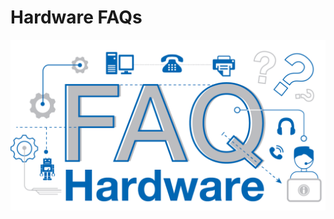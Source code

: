 # Hardware FAQs

![Hardware FAQ Logo](/assets/images/faq/hardware/hardware-overview.png)

<faq default-opened>
<template #question>
1. Can we develop our own Applications in RAK’s LoRaWAN® modules?
</template>
<template #answer>

Yes, with the newly released **RAK RUI API**, it is now possible to connect specific sensors in your device. You will be able to customize your own firmware for your specific needs whether be a project or even as a hobby. Check out this [Guide](https://doc.rakwireless.com/developer-tools/developer-tools/getting-started) for more information about RAK RUI API. You can also check out this sample [Firmware Customizing](https://doc.rakwireless.com/rak7204-lora-environmental-sensor/firmware-customizing) guide on how to upload your firmware to your device.

</template>
</faq>

<faq>
<template #question>
2. What are the external interfaces in RAK5205 Wistrio LPWAN Tracker? What are the frequency bands that it supports?and how many GPIOs are there?
</template>
<template #answer>

The RAK5205 LPWAN Tracker board is built on the Semtech SX1276 chip, with the STM32L1 MCU at its core. It supports **I2C, GPIOs, UART and ADC interfaces**. The board supports all LoRaWAN® frequency channels (EU433, EU868, CN470 , US915, AS920, AS923, AU915, KR920, IN865) which is easy to configure while building the firmware from the source code. The RAK5205 has 7 GPIOs labeled as **PA8, PB3, PB5, SWD*TMS, SWD* CLK, LED1_PA12 and LED2_PB4**. Checkout the [RK5205 Datasheet](/en-us/datasheet/rak5205/pin-definition.html) for a full overview of the pinout diagram.

</template>
</faq>

<faq>
<template #question>
3. What are the frequencies supported by RAK Gateways?
</template>
<template #answer>

RAK Gateways support all LoRaWAN® frequency channels as shown in the list provided below:

- EU433
- CN470
- IN865
- EU868
- AU915
- US915
- AS920
- KR920
- AS923

</template>
</faq>

<faq>
<template #question>
4. Will the RAK2245 Pi Hat work with the newly released Raspberry Pi 4?
</template>
<template #answer>

Yes. We have provided a pre-compiled firmware image that you can just easily use and flash it into your Raspberry Pi 4. You can check out the [RAK2245 - Pi Hat Device Firmware Setup](/en-us/quick-start-guide/gateways/rak2245-pi-hat-edition/device-firmware-setup.html) guide on how to burn the firmware image into your Raspberry Pi device.

Note:

- Use the official **USB-C Power supply** to have a stable power supply

</template>
</faq>

<faq>
<template #question>
5. What is the range that I can achieve with LoRa®?
</template>
<template #answer>

Technically, one can achieve with a range of **10-15 km** but there are a lot of factors that one should consider like placement of gateway, type of antenna used, message payload, physical obstructions and many more. In Rakwireless, we have obtained with a range of **20km** through the use of the **RAK7249 Macro Outdoor Gateway.** Checkout the [RAKwireless LoRaWAN® Coverage Drive Test Document](https://downloads.rakwireless.com/en/LoRa/DIY-Gateway-RAK7249/Application-Notes/RAKwireless_LoRAWAN_Coverage_Drive_Test_Report.pdf) to learn more.

</template>
</faq>

<faq>
<template #question>
6. What is the meaning of the LED of the RAK612 LPWAN Button?
</template>
<template #answer>

Whenever the keys 1 - 4 is pressed, the corresponding basket light under each key lights up for 300ms. To enter Configuration Mode, long press Key 1 for at least 500 ms. Press Key 1 again for at least 500 ms to exit Configuration Mode.


| Mode                    | Red LED     | Green LED | Blue LED                  |
| ----------------------- | ----------- | --------- | ------------------------- |
| Configuration Mode      | Steady ON   | OFF       | OFF                       |
| Transmission Successful | ON          | OFF       | Flash Twice after Red LED |
| Transmission Fail       | Flash Twice | OFF       | OFF                       |
| USB Cable Plugged       | OFF         | ON        | OFF                       |


</template>
</faq>

<faq>
<template #question>
7. What is the average power consumption of the RAK7249 Macro Outdoor Gateway with LTE working for both 8-channel and 16-channel LoRa?
</template>
<template #answer>

- Note: To attain such test condition, settings must be followed below:
  - **GPS and Wi-Fi**: Disabled
  - **4G and LoRa**: Enabled

* **At 8-Channels Working**

  - 12V DC Power Supply-Average Power: 12 Volts x 0.32 Amperes = **8.84 Watts**
  - PoE 48V Power Supply-Average Power: 48 Volts x 0.1 Amperes = **4.8 Watts**

* **At 16-Channels Working**
  - 12V DC Power Supply-Average Power: 12 Volts x 0.46 Amperes = **5.52 Watts**
  - PoE 48V Power Supply-Average Power: 48 Volts x 0.13 Amperes = **6.24 Watts**

</template>
</faq>

<faq>
<template #question>
8. How many lora modules does RAK currently have? What are the features of each module?
</template>
<template #answer>

The following are the available modules: **RAK4200, RAK4270, RAK4600, RAK4260, RAK811, RAK2200 several modules with RAK4200 and RAK811** for both high and low frequency.

The features of each module are shown in the following table:


| Module Name     | RAK4200                                                                     | RAK4270                                              | RAK4600                                                                       | RAK4260                                                                                                    | RAK811                                                                      | RAK2200                                                          |
| --------------- | --------------------------------------------------------------------------- | ---------------------------------------------------- | ----------------------------------------------------------------------------- | ---------------------------------------------------------------------------------------------------------- | --------------------------------------------------------------------------- | ---------------------------------------------------------------- |
| MCU             | STM32L071KB                                                                 | STM32L071KB                                          | nRF52832                                                                      | ATSAMR34J18B                                                                                               | STM32L151CBU6                                                               | N/A                                                              |
| LoRa® Chip      | SX1276                                                                      | SX1262                                               | SX1276                                                                        | Integrated in the ATSAMR34J18B chip                                                                        | SX1276                                                                      | SX1276                                                           |
| 32M TCXO        | Not supported                                                               | Not supported                                        | Not supported                                                                 | Supported                                                                                                  | Supported                                                                   | Supported                                                        |
| Support Mode    | • PA_BOOST mode <br>• Receive mode                                          | • PA_BOOST mode <br>• Receive mode                   | • PA_BOOST mode <br>• Receive mode                                            | • PA_BOOST mode <br>• RFO_HF mode <br>• Receive mode                                                       | • PA_BOOST mode <br>• RFO_HF mode <br>• Receive mode                        | • PA_BOOST mode <br>• RFO_HF mode <br>• Receive mode             |
| TX Power        | **PA_BOOST**: <br>20dB max                                                  | **PA_BOOST**: <br>22dB max                           | **PA_BOOST**: <br>20dB max <br><br>**BT**: <br>-20~4dB                        | **PA_BOOST**: <br>20dB <br><br>**RFO_HF mode**: <br>14dB max                                               | **PA_BOOST**: <br>20dB max <br><br>**RFO_HF mode**: <br>14dB max            | **PA_BOOST**: <br>20dB max <br><br>**RFO_HF mode**: <br>14dB max |
| Frequency       | **RAK4200H**: <br>868Mhz,915Mhz <br><br>**RAK4200L**: <br>433Mhz,470~510Mhz | **RAK4270H**: <br>868Mhz,915Mhz                      | **RAK4600H**: <br>868Mhz,915Mhz                                               | **RAK4260H**: <br>868Mhz,915Mhz                                                                            | **RAK4200H**: <br>868Mhz,915Mhz <br><br>**RAK4200L**: <br>433Mhz,470~510Mhz | **RAK2200H**: <br>868Mhz,915Mhz                                  |
| Form Factor     | 15 x 15.5 x 2.5 mm                                                          | 15 x 15.5 x 2.5 mm                                   | 15 x 23 x 2.5 mm                                                              | 15x15x1.8mm                                                                                                | 22x14x1.7mm                                                                 | 15x15x2.0mm                                                      |
| I/O ports       | 2 uart ports <br>1 I2C port <br>SWD port <br>2 GPIOs                        | 2 uart ports <br>1 I2C port <br>SWD port <br>4 GPIOs | 2 uart ports <br>1 I2C port <br>1 SWD port <br>1 NFC port <br>2 GPIOs         | 2 uart ports <br>1 I2C port <br>1 SWD port <br>1 SPI port <br>1 USB port <br>3 ADCs <br>3 GPIOs <br>2 PTCs | 2 uart ports <br>1 I2C ports <br>6 ADCs <br>8 GPIOs                         | N/A                                                              |
| Receive Current | **LoRa® Receive**: <br>15mA                                                 | **LoRa® Receive**: <br>15mA                          | **LoRa® Receive**: <br>17mA <br><br>**BT Receive**: <br>11.5mA                | **LoRa® Receive**: <br>13.6mA                                                                              | **LoRa® Receive**: <br>16mA                                                 | **LoRa® Receive**: <br>11.5mA                                    |
| Tx current      | **LoRa® PA_BOOST**: <br>124mA                                               | **LoRa® PA_BOOST**: <br>124mA                        | **LoRa® PA_BOOST&BT sleep**: <br>125mA <br><br>**BT tx&LoRa® sleep**: <br>9mA | **PA_BOOST@20dB**: <br>126mA <br><br>**RFO@14dB**: <br>33mA                                                | **PA_BOOST@20dB**: <br>126mA <br><br>**RFO@14dB**: <br>33mA                 | **PA_BOOST@20dB**: <br>120mA <br><br>**RFO@13dB**: <br>29mA      |
| Sleep Current   | 1.5uA                                                                       | 1.5uA                                                | 2.0uA                                                                         | 860nA                                                                                                      | 10uA                                                                        | 1uA                                                              |
| Supply Voltage  | 2.0 - 3.6V                                                                  | 2.0 - 3.6V                                           | 2.0 - 3.6V                                                                    | 1.8V - 3.6V                                                                                                | 3V - 3.45V                                                                  | 2.0 - 3.6V                                                       |
| RF port         | with Ipex                                                                   | without Ipex                                         | •LoRa® with Ipex <br>•BT with ipex                                            | Stamp pinout without Ipex                                                                                  | Stamp pinout without Ipex                                                   | Stamp pinout without Ipex                                        |
| Pin Count       | 20                                                                          | 20                                                   | 42                                                                            | 36                                                                                                         | 34                                                                          | 24                                                               |
| Program Tool    | J-link                                                                      | J-link                                               | J-link                                                                        | J-link                                                                                                     | UART                                                                        | N/A                                                              |


</template>
</faq>

<faq>
<template #question>
9. What is the difference between all Raspberry Pi based LPWAN Gateways that RAK currently offers?
</template>
<template #answer>

Currently, RAKwireless offers 4 Raspberry Pi Based LoRaWAN Gateways namely RAK7246G, RAK7246, RAK7243 and RAK7244.


|                        | RAK7246                     | RAK7246G                    | RAK7243                         | RAK7244                         |
| ---------------------- | --------------------------- | --------------------------- | ------------------------------- | ------------------------------- |
| Platform               | Raspberry Pi Zero W         | Raspberry Pi Zero W         | Raspberry Pi 3B+                | Raspberry Pi 4                  |
| LoRa Concentrator Chip | SX1308                      | SX1308                      | SX1301                          | SX1301                          |
| Tx Power               | 20dbm                       | 20dbm                       | 27dBm                           | 27dBm                           |
| Rx Sensitivity         | -139dbm @ SF12 at 125kHz    | -139dbm @ SF12 at 125kHz    | -139dbm @ SF12 at 125kHz        | -139dbm @ SF12 at 125kHz        |
| GPS                    | N/A                         | Ublox MAX-7Q                | Ublox MAX-7Q                    | Ublox MAX-7Q                    |
| Enclosure              | Acrylic                     | Acrylic                     | Metal                           | Metal                           |
| Cost                   | \$99                        | \$114                       | \$199                           | \$212                           |
| Target Use Case        | Development Platform in Lab | Development Platform in Lab | Development and Real Deployment | Development and Real Deployment |


</template>
</faq>
